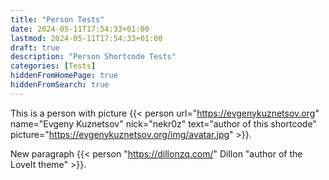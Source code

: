 ```yaml
---
title: "Person Tests"
date: 2024-05-11T17:54:33+01:00
lastmod: 2024-05-11T17:54:33+01:00
draft: true
description: "Person Shortcode Tests"
categories: [Tests]
hiddenFromHomePage: true
hiddenFromSearch: true
---
```


<!--more-->

This is a person with picture {{< person url="https://evgenykuznetsov.org" name="Evgeny Kuznetsov" nick="nekr0z" text="author of this shortcode" picture="https://evgenykuznetsov.org/img/avatar.jpg" >}}.


New paragraph {{< person "https://dillonzq.com/" Dillon "author of the LoveIt theme" >}}.
